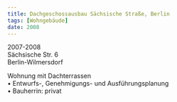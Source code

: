 ```yaml
---
title: Dachgeschossausbau Sächsische Straße, Berlin
tags: [Wohngebäude]
date: 2008
---
```

2007-2008<br/>
Sächsische Str. 6<br/>
Berlin-Wilmersdorf

Wohnung mit Dachterrassen<br/>
• Entwurfs-, Genehmigungs- und Ausführungsplanung<br/>
• Bauherrin: privat<br/>
